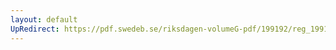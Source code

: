 ```yaml
---
layout: default
UpRedirect: https://pdf.swedeb.se/riksdagen-volumeG-pdf/199192/reg_199192/reg_199192_1109.pdf
---
```

